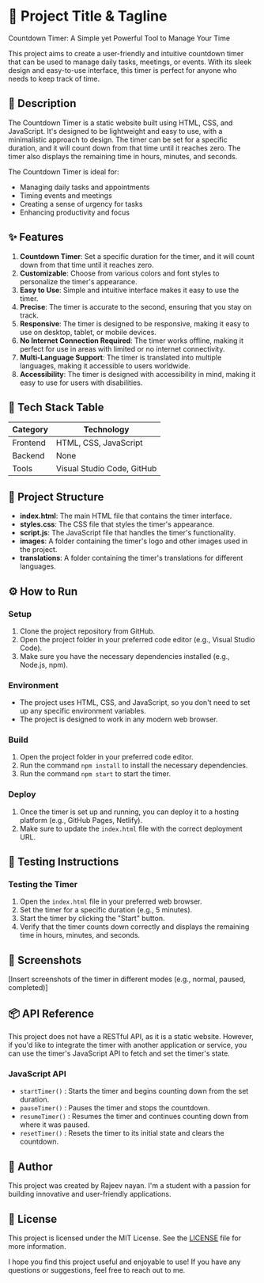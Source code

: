 
🚀 Project Title & Tagline
=====================

Countdown Timer: A Simple yet Powerful Tool to Manage Your Time

This project aims to create a user-friendly and intuitive countdown timer that can be used to manage daily tasks, meetings, or events. With its sleek design and easy-to-use interface, this timer is perfect for anyone who needs to keep track of time.

📖 Description
--------------

The Countdown Timer is a static website built using HTML, CSS, and JavaScript. It's designed to be lightweight and easy to use, with a minimalistic approach to design. The timer can be set for a specific duration, and it will count down from that time until it reaches zero. The timer also displays the remaining time in hours, minutes, and seconds.

The Countdown Timer is ideal for:

* Managing daily tasks and appointments
* Timing events and meetings
* Creating a sense of urgency for tasks
* Enhancing productivity and focus

✨ Features
------------

1. **Countdown Timer**: Set a specific duration for the timer, and it will count down from that time until it reaches zero.
2. **Customizable**: Choose from various colors and font styles to personalize the timer's appearance.
3. **Easy to Use**: Simple and intuitive interface makes it easy to use the timer.
4. **Precise**: The timer is accurate to the second, ensuring that you stay on track.
5. **Responsive**: The timer is designed to be responsive, making it easy to use on desktop, tablet, or mobile devices.
6. **No Internet Connection Required**: The timer works offline, making it perfect for use in areas with limited or no internet connectivity.
7. **Multi-Language Support**: The timer is translated into multiple languages, making it accessible to users worldwide.
8. **Accessibility**: The timer is designed with accessibility in mind, making it easy to use for users with disabilities.

🧰 Tech Stack Table
--------------------

| Category | Technology |
| --- | --- |
| Frontend | HTML, CSS, JavaScript |
| Backend | None |
| Tools | Visual Studio Code, GitHub |

📁 Project Structure
-------------------

* **index.html**: The main HTML file that contains the timer interface.
* **styles.css**: The CSS file that styles the timer's appearance.
* **script.js**: The JavaScript file that handles the timer's functionality.
* **images**: A folder containing the timer's logo and other images used in the project.
* **translations**: A folder containing the timer's translations for different languages.

⚙️ How to Run
----------------

### Setup

1. Clone the project repository from GitHub.
2. Open the project folder in your preferred code editor (e.g., Visual Studio Code).
3. Make sure you have the necessary dependencies installed (e.g., Node.js, npm).

### Environment

* The project uses HTML, CSS, and JavaScript, so you don't need to set up any specific environment variables.
* The project is designed to work in any modern web browser.

### Build

1. Open the project folder in your preferred code editor.
2. Run the command `npm install` to install the necessary dependencies.
3. Run the command `npm start` to start the timer.

### Deploy

1. Once the timer is set up and running, you can deploy it to a hosting platform (e.g., GitHub Pages, Netlify).
2. Make sure to update the `index.html` file with the correct deployment URL.

🧪 Testing Instructions
------------------------

### Testing the Timer

1. Open the `index.html` file in your preferred web browser.
2. Set the timer for a specific duration (e.g., 5 minutes).
3. Start the timer by clicking the "Start" button.
4. Verify that the timer counts down correctly and displays the remaining time in hours, minutes, and seconds.

📸 Screenshots
-------------

[Insert screenshots of the timer in different modes (e.g., normal, paused, completed)]

📦 API Reference
-----------------

This project does not have a RESTful API, as it is a static website. However, if you'd like to integrate the timer with another application or service, you can use the timer's JavaScript API to fetch and set the timer's state.

### JavaScript API

* `startTimer()` : Starts the timer and begins counting down from the set duration.
* `pauseTimer()` : Pauses the timer and stops the countdown.
* `resumeTimer()` : Resumes the timer and continues counting down from where it was paused.
* `resetTimer()` : Resets the timer to its initial state and clears the countdown.

👤 Author
---------

This project was created by Rajeev nayan. I'm a student with a passion for building innovative and user-friendly applications.

📝 License
---------

This project is licensed under the MIT License. See the [LICENSE](LICENSE) file for more information.

I hope you find this project useful and enjoyable to use! If you have any questions or suggestions, feel free to reach out to me.
